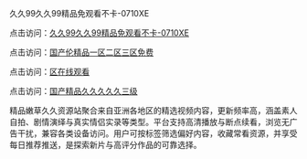 久久99久久99精品免观看不卡-0710XE

点击访问：<a href="https://heiliaoxqkkct.pages.dev">久久99久久99精品免观看不卡-0710XE</a>

点击访问：<a href="https://heiliaoxwd5i8.pages.dev">国产伦精品一区二区三区免费</a>

点击访问：<a href="https://heiliaowt0d7p.pages.dev">区在线观看</a>

点击访问：<a href="https://heiliaoga6s9v.pages.dev">国产精品久久久久久三级</a>

精品嫩草久久资源站聚合来自亚洲各地区的精选视频内容，更新频率高，涵盖素人自拍、剧情演绎与真实情侣实录等类型。平台支持高清播放与断点续看，浏览无广告干扰，兼容各类设备访问。用户可按标签筛选偏好内容，收藏常看资源，并享受每日推荐推送，是探索新片与高评分作品的可靠选择。

<span style="display:none;">[Canonical link](https://github.com/edc20250710/edc3 ）</span>
